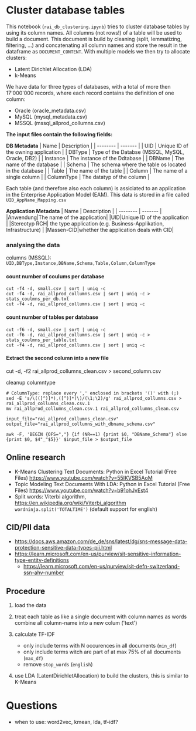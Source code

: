 # Cluster database tables

This notebook (`rai_db_clustering.ipynb`) tries to cluster database tables by using its column names. 
All columns (not rows!) of a table will be used to build a document.
This document is build by cleaning (split, lemmatizing, filtering, ...) and concatenating all column names and store the result in the dataframe as `DOCUMENT_CONTENT`.
With multiple models we then try to allocate clusters:

- Latent Dirichlet Allocation (LDA)
- k-Means 

We have data for three types of databases, with a total of more then 17'000'000 records, where each record contains the definition of one column:

- Oracle (oracle_metadata.csv)
- MySQL (mysql_metadata.csv)
- MSSQL (mssql_allprod_collumns.csv)

__The input files contain the following fields:__

__DB Metadata__
| Name    | Description |
| -------- | ------- |
| UID  | Unique ID of the owning application    |
| DBType | Type of the Databse (MSSQL, MySQL, Oracle, DB2)     |
| Instance    | The instance of the Ddtabase |
| DBName | The name of the database |
| Schema | The schema where the table os located in the database |
| Table | The name of the table |
| Column | The name of a single column |
| ColumnType | The datatyp of the column |

Each table (and therefore also each column) is assiciated to an application in the Enterprise Application Model (EAM). This data is stored in a file called `UID_AppName_Mapping.csv`

__Application Metadata__
| Name    | Description |
| -------- | ------- |
|Anwendung|The name of the application|
|UID|Unique ID of the application    |
|Stereotyp RCH| the type application (e.g. Business-Applikation, Infrastructure) |
|Massen-CID|whether the application deals with CID|

### analysing the data

columns (MSSQL):
`UID,DBType,Instance,DBName,Schema,Table,Column,ColumnType`

#### count number of coulums per database
```
cut -f4 -d, small.csv | sort | uniq -c
cut -f4 -d, rai_allprod_collumns.csv | sort | uniq -c > stats_coulmns_per_db.txt
cut -f4 -d, rai_allprod_collumns.csv | sort | uniq -c 
```
#### count number of tables per database
```
cut -f6 -d, small.csv | sort | uniq -c
cut -f6 -d, rai_allprod_collumns.csv | sort | uniq -c > stats_coulmns_per_table.txt
cut -f4 -d, rai_allprod_collumns.csv | sort | uniq -c 
```

#### Extract the second column into a new file
cut -d, -f2 rai_allprod_collumns_clean.csv > second_column.csv

cleanup columntype
```
# ColumnType: replace every ',' enclosed in brackets '()' with (;)
sed -E 's/\(([^)]*),([^)]*)\)/(\1;\2)/g' rai_allprod_collumns.csv > rai_allprod_collumns_clean.csv.1
mv rai_allprod_collumns_clean.csv.1 rai_allprod_collumns_clean.csv
```

```
input_file="rai_allprod_collumns_clean.csv"
output_file="rai_allprod_collumns_with_dbname_schema.csv"

awk -F, 'BEGIN {OFS=","} {if (NR==1) {print $0, "DBName_Schema"} else {print $0, $4"_"$5}}' $input_file > $output_file
```

## Online research

- K-Means Clustering Text Documents: Python in Excel Tutorial (Free Files) https://www.youtube.com/watch?v=55IKVSB5AoM
- Topic Modeling Text Documents With LDA: Python in Excel Tutorial (Free Files) https://www.youtube.com/watch?v=b91ohJvEst4
- Split words: Viterbi algorithm, https://en.wikipedia.org/wiki/Viterbi_algorithm `wordninja.split('TOTALTIME')` (default support for english)

## CID/PII data
- https://docs.aws.amazon.com/de_de/sns/latest/dg/sns-message-data-protection-sensitive-data-types-pii.html
- https://learn.microsoft.com/en-us/purview/sit-sensitive-information-type-entity-definitions
  - https://learn.microsoft.com/en-us/purview/sit-defn-switzerland-ssn-ahv-number


## Procedure
1. load the data
1. treat each table as like a single document with column names as words 
    combine all column-name into a new colum ('text')
1. calculate TF-IDF

   - only include terms with N occurences in all documents (`min_df`)
   - only include terms witch are part of at max 75% of all documents (`max_df`)
   - remove `stop_words` (`english`)
1. use LDA (LatentDirichletAllocation) to build the clusters, this is similar to K-Means


# Questions
- when to use: word2vec, kmean, lda, tf-idf?